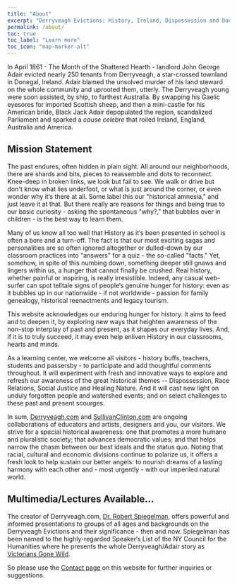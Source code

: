```yaml
---
title: "About"
excerpt: "Derryveagh Evictions: History, Ireland, Dispossession and Donegal."
permalink: /about/
toc: true
toc_label: "Learn more"
toc_icon: "map-marker-alt"
---
```


In April 1861 - The Month of the Shattered Hearth - landlord John George Adair evicted nearly 250 tenants from Derryveagh, a star-crossed townland in Donegal, Ireland. Adair blamed the unsolved murder of his land steward on the whole community and uprooted them, utterly. The Derryveagh young were soon assisted, by ship, to farthest Australia. By swapping his Gaelic eyesores for imported Scottish sheep, and then a mini-castle for his American bride, Black Jack Adair depopulated the region, scandalized Parliament and sparked a _cause celebre_ that roiled Ireland, England, Australia and America.


## Mission Statement
The past endures, often hidden in plain sight. All around our neighborhoods, there are shards and bits, pieces to reassemble and dots to reconnect. Knee-deep in broken links, we look but fail to see. We walk or drive but don't know what lies underfoot, or what is just around the corner, or even wonder why it‘s there at all. Some label this our "historical amnesia," and just leave it at that. But there really are reasons for things and being true to our basic curiosity - asking the spontaneous "why?," that bubbles over in children - is the best way to learn them.

Many of us know all too well that History as it‘s been presented in school is often a bore and a turn-off. The fact is that our most exciting sagas and personalities are so often ignored altogether or dulled-down by our classroom practices into "answers" for a quiz - the so-called "facts." Yet, somehow, in spite of this numbing down, something deeper still gnaws and lingers within us, a hunger that cannot finally be crushed. Real history, whether painful or inspiring, is really irresistible. Indeed, any casual web-surfer can spot telltale signs of people‘s genuine hunger for history: even as it bubbles up in our nationwide - if not worldwide - passion for family genealogy, historical reenactments and legacy tourism.

This website acknowledges our enduring hunger for history. It aims to feed and to deepen it, by exploring new ways that heighten awareness of the non-stop interplay of past and present, as it shapes our everyday lives. And, if it is to truly succeed, it may even help enliven History in our classrooms, hearts and minds.

As a learning center, we welcome all visitors - history buffs, teachers, students and passersby - to participate and add thoughtful comments throughout. It will experiment with fresh and innovative ways to explore and refresh our awareness of the great historical themes -- Dispossession, Race Relations, Social Justice and Healing Nature. And it will cast new light on unduly forgotten people and watershed events; and on select challenges to these past and present scourges.

In sum, [Derryveagh.com](http://www.Derryveagh.com) and [SullivanClinton.com](http://www.SullivanClinton.com) are ongoing collaborations of educators and artists, designers and you, our visitors. We strive for a special historical awareness: one that promotes a more humane and pluralistic society; that advances democratic values; and that helps narrow the chasm between our best ideals and the status quo. Noting that racial, cultural and economic divisions continue to polarize us, it offers a fresh look to help sustain our better angels: to nourish dreams of a lasting harmony with each other and - most urgently - with our imperiled natural world.


## Multimedia/Lectures Available...
The creator of Derryveagh.com, [Dr. Robert Spiegelman](/bio/), offers powerful and informed presentations to groups of all ages and backgrounds on the Derryveagh Evictions and their significance - then and now. Spiegelman has been named to the highly-regarded Speaker‘s List of the NY Council for the Humanities where he presents the whole Derryveagh/Adair story as [Victorians Gone Wild](/guilded-age-psyches/).

So please use the [Contact page](/contact/) on this website for further inquiries or suggestions.

